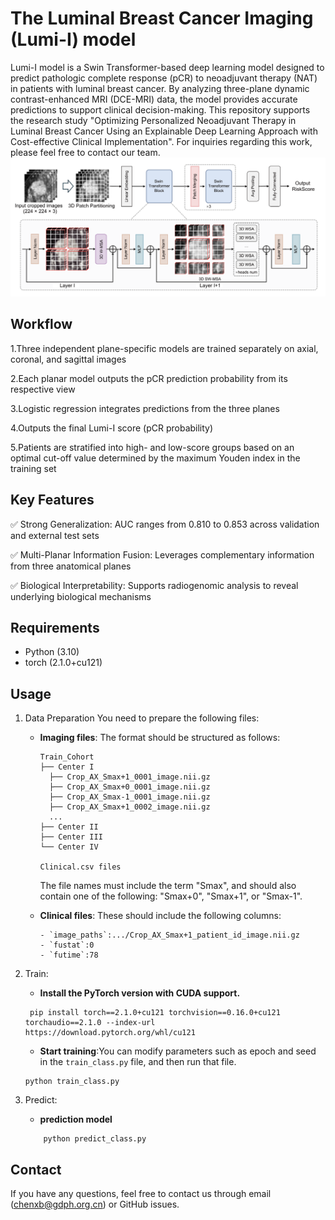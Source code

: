 # The Luminal Breast Cancer Imaging (Lumi-I) model
Lumi-I model is a Swin Transformer-based deep learning model designed to predict pathologic complete response (pCR) to neoadjuvant therapy (NAT) in patients with luminal breast cancer. By analyzing three-plane dynamic contrast-enhanced MRI (DCE-MRI) data, the model provides accurate predictions to support clinical decision-making.
This repository supports the research study "Optimizing Personalized Neoadjuvant Therapy in Luminal Breast Cancer Using an Explainable Deep Learning Approach with Cost-effective Clinical Implementation". For inquiries regarding this work, please feel free to contact our team.
![figure_1.png](images/figure_1.png)

## Workflow
1.Three independent plane-specific models are trained separately on axial, coronal, and sagittal images

2.Each planar model outputs the pCR prediction probability from its respective view 

3.Logistic regression integrates predictions from the three planes 

4.Outputs the final Lumi-I score (pCR probability) 

5.Patients are stratified into high- and low-score groups based on an optimal cut-off value determined by the maximum Youden index in the training set

## Key Features
✅ Strong Generalization: AUC ranges from 0.810 to 0.853 across validation and external test sets

✅ Multi-Planar Information Fusion: Leverages complementary information from three anatomical planes

✅ Biological Interpretability: Supports radiogenomic analysis to reveal underlying biological mechanisms

## Requirements

- Python (3.10)
- torch (2.1.0+cu121)
## Usage

1. Data Preparation
	You need to prepare the following files:

	- **Imaging files**: The format should be structured as follows:
		```
		Train_Cohort
		├── Center I
		  ├── Crop_AX_Smax+1_0001_image.nii.gz
		  ├── Crop_AX_Smax+0_0001_image.nii.gz
		  ├── Crop_AX_Smax-1_0001_image.nii.gz
		  ├── Crop_AX_Smax+1_0002_image.nii.gz
		  ...
		├── Center II
		├── Center III
		└── Center IV
		
		Clinical.csv files
		```
		The file names must include the term "Smax", and should also contain one of the following: "Smax+0", "Smax+1", or "Smax-1".    

	- **Clinical files**: These should include the following columns:
		```
	    - `image_paths`:.../Crop_AX_Smax+1_patient_id_image.nii.gz
	    - `fustat`:0
	    - `futime`:78
	    ```		
		
2. Train:
    
     - **Install the PyTorch version with CUDA support.**
    
    ```
     pip install torch==2.1.0+cu121 torchvision==0.16.0+cu121 torchaudio==2.1.0 --index-url https://download.pytorch.org/whl/cu121
    ```
    - **Start training**:You can modify parameters such as epoch and seed in the `train_class.py` file, and then run that file.
    
    ```
    python train_class.py

3. Predict:

     - **prediction model**
    ```
        python predict_class.py
    ```

## Contact
If you have any questions, feel free to contact us through email ([chenxb@gdph.org.cn](mailto:chenxb@gdph.org.cn)) or GitHub issues. 
